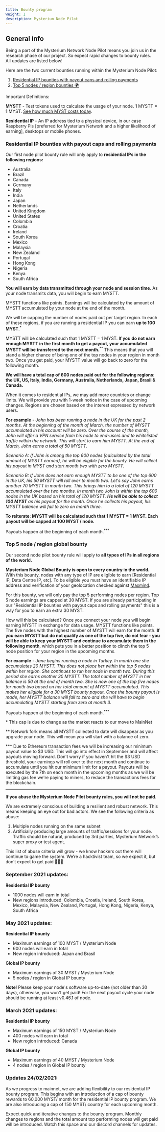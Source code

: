 ```yaml
---
title: Bounty program
weight: 1
description: Mysterium Node Pilot
---
```


## General info
Being a part of the Mysterium Network Node Pilot means you join us in the research phase of our project. So expect rapid changes to bounty rules.  
All updates are listed below!

Here are the two current bounties running within the Mysterium Node Pilot:

 1. [Residential IP bounties with payout caps and rolling payments](#residential-ip-bounties-with-payout-caps-and-rolling-payments)
 2. [Top 5 nodes / region bounties 🌍](#top-5-node--region-global-bounty)

Important Definitions:

**MYSTT** - Test tokens used to calculate the usage of your node. 1 MYSTT = 1
MYST. [See how much MYST costs today](https://www.coingecko.com/en/coins/mysterium).

**Residential IP** - An IP address tied to a physical device, in our case Raspberry
Pis [preferred for Mysterium Network and a higher likelihood of earning], desktops or mobile phones.

### Residential IP bounties with payout caps and rolling payments

Our first node pilot bounty rule will only apply to **residential IPs in the following regions:**
- Australia
- Brazil
- Canada
- Germany
- Italy
- India
- Japan
- Netherlands
- United Kingdom
- United States
- Colombia
- Croatia
- Ireland
- South Korea
- Mexico
- Malaysia
- New Zealand
- Portugal 
- Hong Kong
- Nigeria
- Kenya 
- South Africa

**You will earn by data transmitted through your node and session time**. As your node transmits data, you will begin to earn MYSTT.

MYSTT functions like points. Earnings will be calculated by the amount of MYSTT accumulated by your node at the end of the month.

We will be capping the number of nodes paid out per target region. In each of these regions, if you are running a residential IP you can earn **up to 100 MYST**.<sup>*</sup>

MYSTT will be calculated such that 1 MYSTT = 1 MYST.
**If you do not earn enough MYSTT in the first month to get a payout, your accumulated MYSTT will be transferred to the next month.**<sup>**</sup> This means that you will stand a higher chance of being one of the top nodes in your region in month two. Once you get paid, your MYSTT value will go back to zero for the following month.

**We will have a total cap of 600 nodes paid out for the following regions: the UK, US, Italy, India, Germany, Australia, Netherlands, Japan, Brasil & Canada.**

When it comes to residential IPs, we may add more countries or change limits. We will provide you with 1-week notice in the case of upcoming changes. Regions are chosen based on the interest expressed by network users.

**For example** - _John has been running a node in the UK for the past 2 months. At the beginning of the month of March,
the number of MYSTT accumulated in his account will be zero. Over the course of the month, John will offer a VPN service
from his node to end-users and to whitelisted traffic within the network. This will start to earn him MYSTT. At the end
of March, John earns a total of 50 MYSTT._

_Scenario A: If John is among the top 600 nodes [calculated by the total amount of MYSTT earned], he will be eligible
for the bounty. He will collect his payout in MYST and start month two with zero MYSTT._

_Scenario B: If John does not earn enough MYSTT to be one of the top 600 in the UK, his 50 MYSTT will roll over to
month two. Let's say John earns another 70 MYSTT in month two. This brings him to a total of 120 MYSTT accumulated over
the two months. In month two John is within the top 600 nodes in the UK based on his total of 120 MYSTT._ **_He will be
able to collect 100 MYST_** _as his payout for the month. Once he collects his payout, his MYSTT balance will fall to
zero on month three._

**To reiterate: MYSTT will be calculated such that 1 MYSTT = 1 MYST. Each payout will be capped at 100 MYST / node.**

Payouts happen at the beginning of each month.<sup>***</sup>

### Top 5 node / region global bounty

Our second node pilot bounty rule will apply to **all types of IPs in all regions of the world.**

**Mysterium Node Global Bounty is open to every country in the world.** With this bounty, nodes with any type of IP are
eligible to earn [Residential IP, Data Centre IP, etc]. To be eligible you must have an identifiable IP address and
verification of your geolocation checked against [Maxmind](https://www.maxmind.com/en/home).

For this bounty, we will only pay the top 5 performing nodes per region. Top 5 node earnings are capped at 30 MYST. If
you are already participating in our "Residential IP bounties with payout caps and rolling payments" this is a way for
you to earn an extra 30 MYST.

How will this be calculated? Once you connect your node you will begin earning MYSTT in exchange for data usage. MYSTT
functions like points. The five nodes with the highest number of MYSTT will earn for the month. **If you earn MYSTT but
do not qualify as one of the top five, do not fear - you will be able to keep your MYSTT and continue to accumulate
them in the following month**, which puts you in a better position to clinch the top 5 node position for your region in
the upcoming months.

**For example** - _Jane begins running a node in Turkey. In month one she accumulates 20 MYSTT. This does not place her
within the top 5 nodes within her region. She continues to run her node in month two. During this period she earns
another 30 MYSTT. The total number of MYSTT in her balance is 50 at the end of month two. She is now one of the top
five nodes for month two based on her total amount of MYSTT accumulated. This makes her eligible for a 30 MYST bounty
payout. Once the bounty payout is made, her MYSTT balance will fall to zero and she will have to begin
accumulating MYSTT starting from zero at month 3._

Payouts happen at the beginning of each month.<sup>***</sup>

\* This cap is due to change as the market reacts to our move to MainNet

** Network fork means all MYSTT collected to date will disappear as you upgrade your node. This will mean you will start
with a balance of zero.

*** Due to Ethereum transaction fees we will be increasing our minimum payout value to $3 USD. This will go into effect
in September and will affect payouts moving forward. Don't worry if you haven't hit the $3 USD threshold, your earnings
will roll over to the next month and continue to accumulate until you hit our minimum limit for a payout.
Payouts will be executed by the 7th on each month in the upcoming months as we will be limiting gas fee we're paying to
miners, to reduce the transactions fees for the blockchain.

***

**If you abuse the Mysterium Node Pilot bounty rules, you will not be paid.**

We are extremely conscious of building a resilient and robust network. This means keeping an eye out for bad actors. We
see the following criteria as abuse:

1. Multiple nodes running on the same subnet
2. Artificially producing large amounts of traffic/sessions for your node. Traffic should be natural, produced by 3rd
   parties, Mysterium Network’s super proxy or test agent.

This list of abuse criteria will grow - we know hackers out there will continue to game the system. We’re a hacktivist
team, so we expect it, but don’t expect to get paid 🤣🤣🤣

### September 2021 updates:
**Residential IP bounty**
* 1000 nodes will earn in total
* New regions introduced:  Colombia, Croatia, Ireland, South Korea, Mexico, Malaysia, New Zealand, Portugal, Hong Kong, Nigeria, Kenya, South Africa


### May 2021 updates:
**Residential IP bounty**
* Maximum earnings of 100 MYST / Mysterium Node
* 600 nodes will earn in total
* New region introduced: Japan and Brasil

**Global IP bounty**
* Maximum earnings of 30 MYST / Mysterium Node
* 5 nodes / region in Global IP bounty

**Note**! Please keep your node's software up-to-date (not older than 30 days), otherwise, you won't get paid! For the next payout cycle your node should be running at least v0.46.1 of node.

### March 2021 updates:
**Residential IP bounty**
* Maximum earnings of 150 MYST / Mysterium Node
* 400 nodes will earn in total
* New region introduced: Canada

**Global IP bounty**
* Maximum earnings of 40 MYST / Mysterium Node
* 4 nodes / region in Global IP bounty

### Updates 24/02/2021:

As we progress to mainnet, we are adding flexibility to our residential IP bounty program. This begins with an introduction of a cap of bounty rewards to 60,000 MYST/ month for the residential IP bounty program. We are also introducing a cap of 150 MYST/ country for each upcoming month.

Expect quick and iterative changes to the bounty program. Monthly changes to regions and the total amount top performing nodes will get paid will be introduced. Watch this space and our discord channels for updates.
